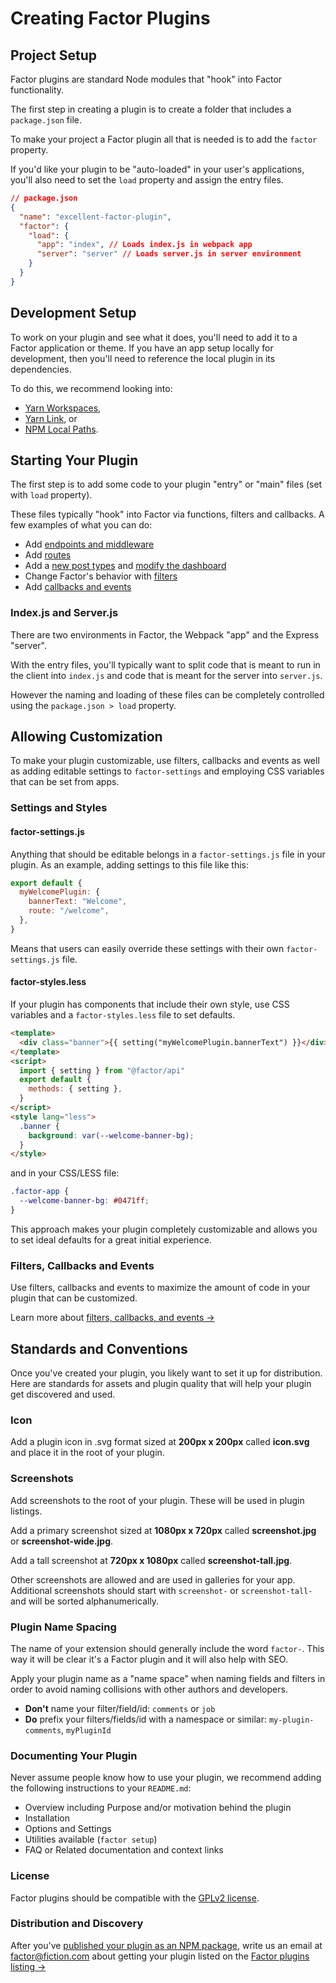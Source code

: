 # Creating Factor Plugins

## Project Setup

Factor plugins are standard Node modules that "hook" into Factor functionality.

The first step in creating a plugin is to create a folder that includes a `package.json` file.

To make your project a Factor plugin all that is needed is to add the `factor` property.

If you'd like your plugin to be "auto-loaded" in your user's applications, you'll also need to set the `load` property and assign the entry files.

```json
// package.json
{
  "name": "excellent-factor-plugin",
  "factor": {
    "load": {
      "app": "index", // Loads index.js in webpack app
      "server": "server" // Loads server.js in server environment
    }
  }
}
```

## Development Setup

To work on your plugin and see what it does, you'll need to add it to a Factor application or theme. If you have an app setup locally for development, then you'll need to reference the local plugin in its dependencies.

To do this, we recommend looking into:

- [Yarn Workspaces](https://yarnpkg.com/en/docs/cli/workspace),
- [Yarn Link](https://yarnpkg.com/en/docs/cli/link), or
- [NPM Local Paths](https://docs.npmjs.com/files/package.json#local-paths).

## Starting Your Plugin

The first step is to add some code to your plugin "entry" or "main" files (set with `load` property).

These files typically "hook" into Factor via functions, filters and callbacks. A few examples of what you can do:

- Add [endpoints and middleware](./endpoints-and-middleware)
- Add [routes](./router-and-store)
- Add a [new post types](./working-with-posts) and [modify the dashboard](./extend-the-dashboard)
- Change Factor's behavior with [filters](./filters-callbacks-events)
- Add [callbacks and events](./filters-callbacks-events)

### Index.js and Server.js

There are two environments in Factor, the Webpack "app" and the Express "server".

With the entry files, you'll typically want to split code that is meant to run in the client into `index.js` and code that is meant for the server into `server.js`.

However the naming and loading of these files can be completely controlled using the `package.json > load` property.

## Allowing Customization

To make your plugin customizable, use filters, callbacks and events as well as adding editable settings to `factor-settings` and employing CSS variables that can be set from apps.

### Settings and Styles

#### factor-settings.js

Anything that should be editable belongs in a `factor-settings.js` file in your plugin. As an example, adding settings to this file like this:

```js
export default {
  myWelcomePlugin: {
    bannerText: "Welcome",
    route: "/welcome",
  },
}
```

Means that users can easily override these settings with their own `factor-settings.js` file.

#### factor-styles.less

If your plugin has components that include their own style, use CSS variables and a `factor-styles.less` file to set defaults.

```html
<template>
  <div class="banner">{{ setting("myWelcomePlugin.bannerText") }}</div>
</template>
<script>
  import { setting } from "@factor/api"
  export default {
    methods: { setting },
  }
</script>
<style lang="less">
  .banner {
    background: var(--welcome-banner-bg);
  }
</style>
```

and in your CSS/LESS file:

```css
.factor-app {
  --welcome-banner-bg: #0471ff;
}
```

This approach makes your plugin completely customizable and allows you to set ideal defaults for a great initial experience.

### Filters, Callbacks and Events

Use filters, callbacks and events to maximize the amount of code in your plugin that can be customized.

Learn more about [filters, callbacks, and events &rarr;](./filters-callbacks-events)

## Standards and Conventions

Once you've created your plugin, you likely want to set it up for distribution. Here are standards for assets and plugin quality that will help your plugin get discovered and used.

### Icon

Add a plugin icon in .svg format sized at **200px x 200px** called **icon.svg** and place it in the root of your plugin.

### Screenshots

Add screenshots to the root of your plugin. These will be used in plugin listings.

Add a primary screenshot sized at **1080px x 720px** called **screenshot.jpg** or **screenshot-wide.jpg**.

Add a tall screenshot at **720px x 1080px** called **screenshot-tall.jpg**.

Other screenshots are allowed and are used in galleries for your app. Additional screenshots should start with `screenshot-` or `screenshot-tall-` and will be sorted alphanumerically.

### Plugin Name Spacing

The name of your extension should generally include the word `factor-`. This way it will be clear it's a Factor plugin and it will also help with SEO.

Apply your plugin name as a "name space" when naming fields and filters in order to avoid naming collisions with other authors and developers.

- **Don't** name your filter/field/id: `comments` or `job`
- **Do** prefix your filters/fields/id with a namespace or similar: `my-plugin-comments`, `myPluginId`

### Documenting Your Plugin

Never assume people know how to use your plugin, we recommend adding the following instructions to your `README.md`:

- Overview including Purpose and/or motivation behind the plugin
- Installation
- Options and Settings
- Utilities available (`factor setup`)
- FAQ or Related documentation and context links

### License

Factor plugins should be compatible with the [GPLv2 license](https://en.wikipedia.org/wiki/GNU_General_Public_License).

### Distribution and Discovery

After you've [published your plugin as an NPM package](https://docs.npmjs.com/cli/publish), write us an email at [factor@fiction.com](mailto:factor@fiction.com) about getting your plugin listed on the [Factor plugins listing &rarr;](https://factor.dev/plugins)
